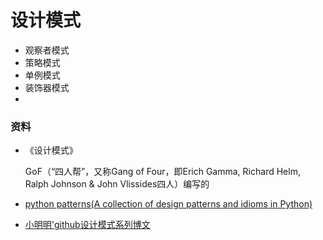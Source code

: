# 设计模式



- 观察者模式
- 策略模式
- 单例模式
- 装饰器模式
- 

### 资料
- 《设计模式》

    GoF（“四人帮”，又称Gang of Four，即Erich Gamma, Richard Helm, Ralph Johnson & John Vlissides四人）编写的

- [python patterns(A collection of design patterns and idioms in Python) ](https://github.com/faif/python-patterns)
- [小明明'github设计模式系列博文](http://dongweiming.github.io/category/she-ji-mo-shi.html)
